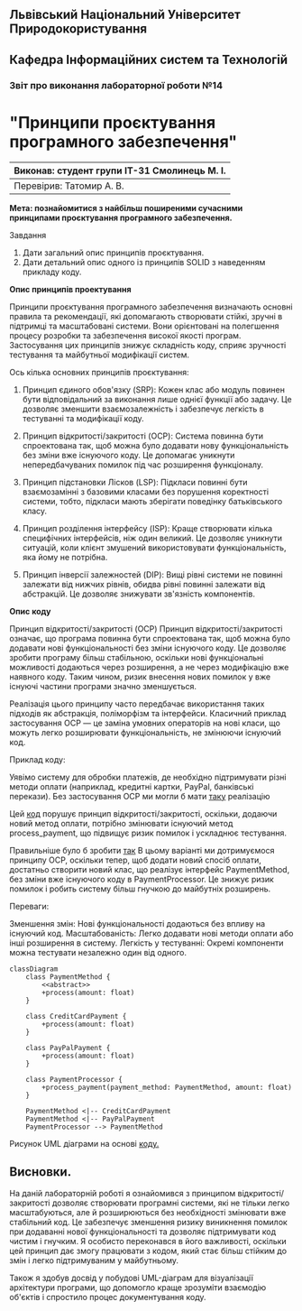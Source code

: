 ## Львівський Національний Університет Природокористування
## Кафедра Інформаційних систем та Технологій



### Звіт про виконання лабораторної роботи №14
# "Принципи проєктування програмного забезпечення"



| Виконав: студент групи ІТ-31 Смолинець М. І. |
|----------------------------------------------|
| Перевірив: Татомир А. В.                     | 




**Мета: познайомитися з найбільш поширеними сучасними принципами проєктування програмного забезпечення.**


Завдання 

1. Дати загальний опис принципів проєктування.
2. Дати детальний опис одного із принципів SOLID з наведенням прикладу коду.


**Опис принципів проектування**

Принципи проєктування програмного забезпечення визначають основні правила та рекомендації, які 
допомагають створювати стійкі, зручні в підтримці та масштабовані системи. Вони орієнтовані на 
полегшення процесу розробки та забезпечення високої якості програм. Застосування цих принципів 
знижує складність коду, сприяє зручності тестування та майбутньої модифікації систем.

Ось кілька основних принципів проєктування:
1. Принцип єдиного обов'язку (SRP): Кожен клас або модуль повинен бути відповідальний за виконання 
лише однієї функції або задачу. Це дозволяє зменшити взаємозалежність і забезпечує легкість в тестуванні та модифікації коду.

2. Принцип відкритості/закритості (OCP): Система повинна бути спроектована так, щоб можна було 
додавати нову функціональність без зміни вже існуючого коду. Це допомагає уникнути непередбачуваних помилок під час розширення функціоналу.

3. Принцип підстановки Лісков (LSP): Підкласи повинні бути взаємозамінні з базовими класами без 
порушення коректності системи, тобто, підкласи мають зберігати поведінку батьківського класу.

4. Принцип розділення інтерфейсу (ISP): Краще створювати кілька специфічних інтерфейсів, ніж один 
великий. Це дозволяє уникнути ситуацій, коли клієнт змушений використовувати функціональність, 
яка йому не потрібна.

5. Принцип інверсії залежностей (DIP): Вищі рівні системи не повинні залежати від нижчих рівнів, 
обидва рівні повинні залежати від абстракцій. Це дозволяє знижувати зв'язність компонентів.


**Опис коду**

Принцип відкритості/закритості (OCP)
Принцип відкритості/закритості означає, що програма повинна бути спроектована так, щоб можна було 
додавати нові функціональності без зміни існуючого коду. Це дозволяє зробити програму більш стабільною, 
оскільки нові функціональні можливості додаються через розширення, а не через модифікацію вже наявного 
коду. Таким чином, ризик внесення нових помилок у вже існуючі частини програми значно зменшується.

Реалізація цього принципу часто передбачає використання таких підходів як абстракція, поліморфізм та 
інтерфейси. Класичний приклад застосування OCP — це заміна умовних операторів на нові класи, що можуть 
легко розширювати функціональність, не змінюючи існуючий код.

Приклад коду:

Уявімо систему для обробки платежів, де необхідно підтримувати різні методи оплати (наприклад, 
кредитні картки, PayPal, банківські перекази). Без застосування OCP ми могли б мати [таку](./bad.py) 
реалізацію

Цей [код](./bad.py) порушує принцип відкритості/закритості, оскільки, додаючи новий метод оплати, потрібно 
змінювати існуючий метод process_payment, що підвищує ризик помилок і ускладнює тестування.

Правильніше було б зробити [так](./pay.py)
В цьому варіанті ми дотримуємося принципу OCP, оскільки тепер, щоб додати новий спосіб оплати, достатньо 
створити новий клас, що реалізує інтерфейс PaymentMethod, без зміни вже існуючого коду в PaymentProcessor. 
Це знижує ризик помилок і робить систему більш гнучкою до майбутніх розширень.

Переваги:

Зменшення змін: Нові функціональності додаються без впливу на існуючий код.
Масштабованість: Легко додавати нові методи оплати або інші розширення в систему.
Легкість у тестуванні: Окремі компоненти можна тестувати незалежно один від одного.

```mermaid
classDiagram
    class PaymentMethod {
        <<abstract>>
        +process(amount: float)
    }

    class CreditCardPayment {
        +process(amount: float)
    }

    class PayPalPayment {
        +process(amount: float)
    }

    class PaymentProcessor {
        +process_payment(payment_method: PaymentMethod, amount: float)
    }

    PaymentMethod <|-- CreditCardPayment
    PaymentMethod <|-- PayPalPayment
    PaymentProcessor --> PaymentMethod
```
Рисунок UML діаграми на основі [коду.](./pay.py)


## Висновки.

На даній лабораторній роботі я ознайомився з принципом відкритості/закритості дозволяє 
створювати програмні системи, які не тільки легко масштабуються, але й розширюються 
без необхідності змінювати вже стабільний код. Це забезпечує зменшення ризику 
виникнення помилок при додаванні нової функціональності та дозволяє підтримувати код 
чистим і гнучким. Я особисто переконався в його важливості, оскільки цей принцип дає 
змогу працювати з кодом, який стає більш стійким до змін і легко підтримуваним у 
майбутньому.

Також я здобув досвід у побудові UML-діаграм для візуалізації архітектури 
програми, що допомогло краще зрозуміти взаємодію об'єктів і спростило процес
документування коду.

